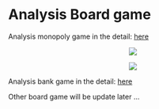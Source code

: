 # Analysis Board game

Analysis monopoly game in the detail: [here](https://www.facebook.com/groups/bht.cnpm.uit/permalink/912953759302299/)

<p align="center">
  <img src="https://user-images.githubusercontent.com/43202025/132933708-31f8b0fd-284a-4172-816a-d5883f0e2cbd.jpg">
</p>

<p align="center">
  <img src="https://user-images.githubusercontent.com/43202025/132933711-0064d638-b824-4a0c-a3c6-5133701e490d.jpg">
</p>

Analysis bank game in the detail: [here](https://www.facebook.com/groups/bht.cnpm.uit/permalink/1066998183897855/)

Other board game will be update later ...
